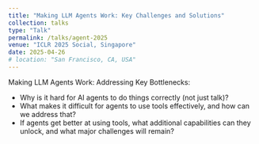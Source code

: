 ```yaml
---
title: "Making LLM Agents Work: Key Challenges and Solutions"
collection: talks
type: "Talk"
permalink: /talks/agent-2025
venue: "ICLR 2025 Social, Singapore"
date: 2025-04-26
# location: "San Francisco, CA, USA"
---
```


Making LLM Agents Work: Addressing Key Bottlenecks:
- ​Why is it hard for AI agents to do things correctly (not just talk)?
- ​What makes it difficult for agents to use tools effectively, and how can we address that?
- ​If agents get better at using tools, what additional capabilities can they unlock, and what major challenges will remain?
